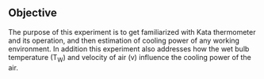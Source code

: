 ## Objective

The purpose of this experiment is to get familiarized with Kata thermometer and its operation, and then estimation of cooling power of any working environment. In addition this experiment also addresses how the wet bulb temperature (T<sub>W</sub>) and velocity of air (v) influence the cooling power of the air.
